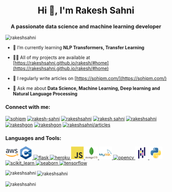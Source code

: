 <!-- ### Hi there 👋 -->

<!--
**rakeshsahni/rakeshsahni** is a ✨ _special_ ✨ repository because its `README.md` (this file) appears on your GitHub profile.

Here are some ideas to get you started:

- 🔭 I’m currently working on ...
- 🌱 I’m currently learning ...
- 👯 I’m looking to collaborate on ...
- 🤔 I’m looking for help with ...
- 💬 Ask me about ...
- 📫 How to reach me: ...
- 😄 Pronouns: ...
- ⚡ Fun fact: ...
-->

<h1 align="center">Hi 👋, I'm Rakesh Sahni</h1>
<h3 align="center">A passionate data science and machine learning developer</h3>
<p align="left"> <img src="https://komarev.com/ghpvc/?username=rakeshsahni&label=Profile%20views&color=0e75b6&style=flat" alt="rakeshsahni" /> </p>

- 🌱 I’m currently learning **NLP Transformers, Transfer Learning**

- 👨‍💻 All of my projects are available at [https://rakeshsahni.github.io/rakesh/#home](https://rakeshsahni.github.io/rakesh/#home)

- 📝 I regularly write articles on [https://sohipm.com/](https://sohipm.com/)

- 💬 Ask me about **Data Science, Machine Learning, Deep learning and Natural Language Processing**


<h3 align="left">Connect with me:</h3>
<p align="left">
<a href="https://sohipm.com" target="blank"><img align="center" src="https://sohipm.com/static/img/favicon%2032x32.png" alt="sohipm" height="30"/></a>
<a href="https://linkedin.com/in/rakesh-sahni" target="blank"><img align="center" src="https://raw.githubusercontent.com/rahuldkjain/github-profile-readme-generator/master/src/images/icons/Social/linked-in-alt.svg" alt="rakesh-sahni" height="30" width="40" /></a>
<a href="https://kaggle.com/rakeshsahni" target="blank"><img align="center" src="https://raw.githubusercontent.com/rahuldkjain/github-profile-readme-generator/master/src/images/icons/Social/kaggle.svg" alt="rakeshsahni" height="30" width="40" /></a>
<a href="https://www.youtube.com/c/rakesh sahni" target="blank"><img align="center" src="https://raw.githubusercontent.com/rahuldkjain/github-profile-readme-generator/master/src/images/icons/Social/youtube.svg" alt="rakesh sahni" height="30" width="40" /></a>
<a href="https://www.hackerrank.com/rakeshsahni" target="blank"><img align="center" src="https://raw.githubusercontent.com/rahuldkjain/github-profile-readme-generator/master/src/images/icons/Social/hackerrank.svg" alt="rakeshsahni" height="30" width="40" /></a>
<a href="https://codeforces.com/profile/rakeshgon" target="blank"><img align="center" src="https://raw.githubusercontent.com/rahuldkjain/github-profile-readme-generator/master/src/images/icons/Social/codeforces.svg" alt="rakeshgon" height="30" width="40" /></a>
<a href="https://www.leetcode.com/rakeshgon" target="blank"><img align="center" src="https://raw.githubusercontent.com/rahuldkjain/github-profile-readme-generator/master/src/images/icons/Social/leet-code.svg" alt="rakeshgon" height="30" width="40" /></a>
<a href="https://auth.geeksforgeeks.org/user/rakeshsahni/articles" target="blank"><img align="center" src="https://raw.githubusercontent.com/rahuldkjain/github-profile-readme-generator/master/src/images/icons/Social/geeks-for-geeks.svg" alt="rakeshsahni/articles" height="30" width="40" /></a>
</p>

<h3 align="left">Languages and Tools:</h3>
<p align="left"> <a href="https://aws.amazon.com" target="_blank" rel="noreferrer"> <img src="https://raw.githubusercontent.com/devicons/devicon/master/icons/amazonwebservices/amazonwebservices-original-wordmark.svg" alt="aws" width="40" height="40"/> </a> <a href="https://www.w3schools.com/cpp/" target="_blank" rel="noreferrer"> <img src="https://raw.githubusercontent.com/devicons/devicon/master/icons/cplusplus/cplusplus-original.svg" alt="cplusplus" width="40" height="40"/> </a> <a href="https://flask.palletsprojects.com/" target="_blank" rel="noreferrer"> <img src="https://www.vectorlogo.zone/logos/pocoo_flask/pocoo_flask-icon.svg" alt="flask" width="40" height="40"/> </a> <a href="https://heroku.com" target="_blank" rel="noreferrer"> <img src="https://www.vectorlogo.zone/logos/heroku/heroku-icon.svg" alt="heroku" width="40" height="40"/> </a> <a href="https://developer.mozilla.org/en-US/docs/Web/JavaScript" target="_blank" rel="noreferrer"> <img src="https://raw.githubusercontent.com/devicons/devicon/master/icons/javascript/javascript-original.svg" alt="javascript" width="40" height="40"/> </a> <a href="https://www.mongodb.com/" target="_blank" rel="noreferrer"> <img src="https://raw.githubusercontent.com/devicons/devicon/master/icons/mongodb/mongodb-original-wordmark.svg" alt="mongodb" width="40" height="40"/> </a> <a href="https://www.mysql.com/" target="_blank" rel="noreferrer"> <img src="https://raw.githubusercontent.com/devicons/devicon/master/icons/mysql/mysql-original-wordmark.svg" alt="mysql" width="40" height="40"/> </a> <a href="https://opencv.org/" target="_blank" rel="noreferrer"> <img src="https://www.vectorlogo.zone/logos/opencv/opencv-icon.svg" alt="opencv" width="40" height="40"/> </a> <a href="https://pandas.pydata.org/" target="_blank" rel="noreferrer"> <img src="https://raw.githubusercontent.com/devicons/devicon/2ae2a900d2f041da66e950e4d48052658d850630/icons/pandas/pandas-original.svg" alt="pandas" width="40" height="40"/> </a> <a href="https://www.python.org" target="_blank" rel="noreferrer"> <img src="https://raw.githubusercontent.com/devicons/devicon/master/icons/python/python-original.svg" alt="python" width="40" height="40"/> </a> <a href="https://scikit-learn.org/" target="_blank" rel="noreferrer"> <img src="https://upload.wikimedia.org/wikipedia/commons/0/05/Scikit_learn_logo_small.svg" alt="scikit_learn" width="40" height="40"/> </a> <a href="https://seaborn.pydata.org/" target="_blank" rel="noreferrer"> <img src="https://seaborn.pydata.org/_images/logo-mark-lightbg.svg" alt="seaborn" width="40" height="40"/> </a> <a href="https://www.tensorflow.org" target="_blank" rel="noreferrer"> <img src="https://www.vectorlogo.zone/logos/tensorflow/tensorflow-icon.svg" alt="tensorflow" width="40" height="40"/> </a> </p>

<p><img align="left" src="https://github-readme-stats.vercel.app/api/top-langs?username=rakeshsahni&show_icons=true&locale=en&layout=compact" alt="rakeshsahni" /></p>

<p>&nbsp;<img align="center" src="https://github-readme-stats.vercel.app/api?username=rakeshsahni&show_icons=true&locale=en" alt="rakeshsahni" /></p>

<p><img align="center" src="https://github-readme-streak-stats.herokuapp.com/?user=rakeshsahni&" alt="rakeshsahni" /></p>
